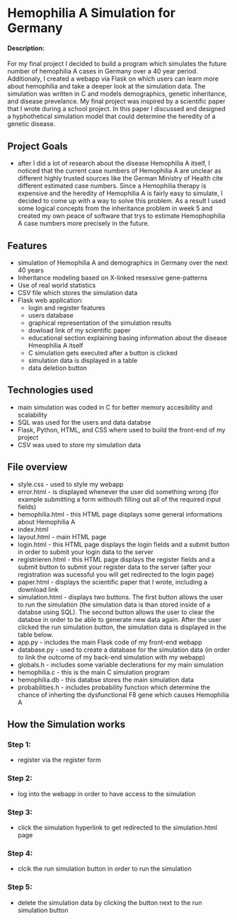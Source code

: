 # Hemophilia A Simulation for Germany

#### Description:
For my final project I decided to build a program which simulates the future number of hemophilia A cases in Germany over a 40 year period. Additionaly, I created a webapp via Flask on which users can learn more about hemophilia and take a deeper look at the simulation data. The simulation was written in C and models demographics, genetic inheritance, and disease prevelance. My final project was inspired by a scientific paper that I wrote during a school project. In this paper I discussed and designed a hyphothetical simulation model that could determine the heredity of a genetic disease.

## Project Goals
- after I did a lot of research about the disease Hemophilia A itself, I noticed that the current case numbers of Hemophilia A are unclear as different highly trusted sources like the German Ministry of Health cite different estimated case numbers. Since a Hemophilia therapy is expensive and the heredity of Hemophilia A is fairly easy to simulate, I decided to come up with a way to solve this problem. As a result I used some logical concepts from the inheritance problem in week 5 and created my own peace of software that trys to estimate Hemophophilia A case numbers more precisely in the future.

## Features
- simulation of Hemophilia A and demographics in Germany over the next 40 years
- Inheritance modeling based on X-linked resessive gene-patterns
- Use of real world statistics
- CSV file which stores the simulation data
- Flask web application:
    - login and register features
    - users database
    - graphical representation of the simulation results
    - dowload link of my scientific paper
    - educational section explaining basing information about the disease Hmeophilia A itself
    - C simulation gets executed after a button is clicked
    - simulation data is displayed in a table
    - data deletion button

## Technologies used
- main simulation was coded in C for better memory accesibility and scalability
- SQL was used for the users and data databse
- Flask, Python, HTML, and CSS where used to build the front-end of my project
- CSV was used to store my simulation data

## File overview
- style.css - used to style my webapp
- error.html - is displayed whenever the user did something wrong (for example submitting a form withouth filling out all of the required input fields)
- hemophilia.html - this HTML page displays some general informations about Hemophilia A
- index.html
- layout.html - main HTML page
- login.html - this HTML page displays the login fields and a submit button in order to submit your login data to the server
- registrieren.html - this HTML page displays the register fields and a submit button to submit your register data to the server (after your registration was sucessful you will get redirected to the login page)
- paper.html - displays the scientific paper that I wrote, including a download link
- simulation.html - displays two buttons. The first button allows the user to run the simulation (the simulation data is than stored inside of a databse using SQL). The second button allows the user to clear the databse in order to be able to generate new data again. After the user clicked the run simulation button, the simulation data is displayed in the table below.
- app.py - includes the main Flask code of my front-end webapp
- database.py - used to create a database for the simulation data (in order to link the outcome of my back-end simulation with my webapp)
- globals.h - includes some variable declerations for my main simulation
- hemophilia.c - this is the main C simulation program
- hemophilia.db - this databse stores the main simulation data
- probabilities.h - includes probability function which determine the chance of inherting the dysfunctional F8 gene which causes Hemophilia A

## How the Simulation works
### Step 1:
- register via the register form
### Step 2:
- log into the webapp in order to have access to the simulation
### Step 3:
- click the simulation hyperlink to get redirected to the simulation.html page
### Step 4:
- clcik the run simulation button in order to run the simulation
### Step 5:
- delete the simulation data by clicking the button next to the run simulation button



